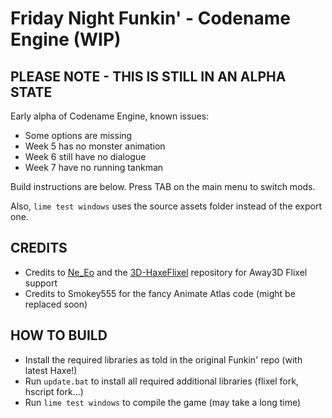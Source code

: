 # Friday Night Funkin' - Codename Engine (WIP)

## PLEASE NOTE - THIS IS STILL IN AN ALPHA STATE

Early alpha of Codename Engine, known issues:
- Some options are missing
- Week 5 has no monster animation
- Week 6 still have no dialogue
- Week 7 have no running tankman

Build instructions are below. Press TAB on the main menu to switch mods.

Also, `lime test windows` uses the source assets folder instead of the export one.

## CREDITS
- Credits to [Ne_Eo](https://twitter.com/Ne_Eo_Twitch) and the [3D-HaxeFlixel](https://github.com/lunarcleint/3D-HaxeFlixel) repository for Away3D Flixel support
- Credits to Smokey555 for the fancy Animate Atlas code (might be replaced soon)

## HOW TO BUILD
- Install the required libraries as told in the original Funkin' repo (with latest Haxe!)
- Run `update.bat` to install all required additional libraries (flixel fork, hscript fork...)
- Run `lime test windows` to compile the game (may take a long time)
